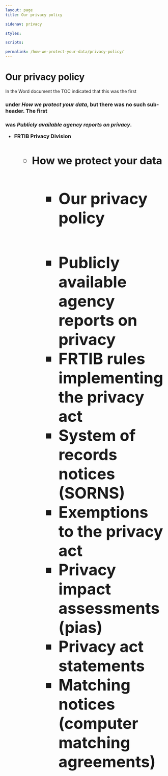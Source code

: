 ```yaml
---
layout: page
title: Our privacy policy

sidenav: privacy

styles:

scripts:

permalink: /how-we-protect-your-data/privacy-policy/
---
```

# Our privacy policy

In the Word document the TOC indicated that this was the first <h3> under *How we protect your data*, but there was no such sub-header. The first <h3> was *Publicly available agency reports on privacy*.

- FRTIB Privacy Division <h1>
  - How we protect your data <h2>
    - **Our privacy policy** <h3>
    - Publicly available agency reports on privacy
    - FRTIB rules implementing the privacy act
    - System of records notices (SORNS)
    - Exemptions to the privacy act
    - Privacy impact assessments (pias)
    - Privacy act statements
    - Matching notices (computer matching agreements)



<!-- CONTENT END -->
